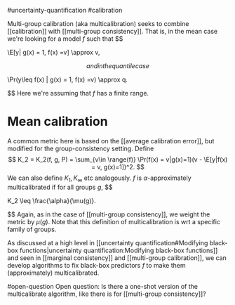 #uncertainty-quantification #calibration 

Multi-group calibration (aka multicalibration) seeks to combine [[calibration]] with [[multi-group consistency]]. That is, in the mean case we're looking for a model $f$ such that 
$$

\E[y| g(x) = 1, f(x) =v] \approx v,

$$
and in the quantile case 
$$

\Pr(y\leq f(x) | g(x) = 1, f(x) =v) \approx q.

$$
Here we're assuming that $f$ has a finite range. 

# Mean calibration 

A common metric here is based on the [[average calibration error]], but modified for the group-consistency setting. Define 
$$
K_2 = K_2(f, g, P) = \sum_{v\in \range(f)} \Pr(f(x) = v|g(x)=1)(v - \E[y|f(x) = v, g(x)=1])^2.
$$
We can also define $K_1, K_\infty$ etc analogously. $f$ is $\alpha$-approximately multicalibrated if for all groups $g$,
$$

K_2 \leq \frac{\alpha}{\mu(g)}.

$$
Again, as in the case of [[multi-group consistency]], we weight the metric by $\mu(g)$. Note that this definition of multicalibration is wrt a specific family of groups. 

As discussed at a high level in [[uncertainty quantification#Modifying black-box functions|uncertainty quantification:Modifying black-box functions]] and seen in [[marginal consistency]] and [[multi-group calibration]], we can develop algorithms to fix black-box predictors $f$ to make them (approximately) multicalibrated.
 

#open-question
Open question: Is there a one-shot version of the multicalibrate algorithm, like there is for [[multi-group consistency]]?  

